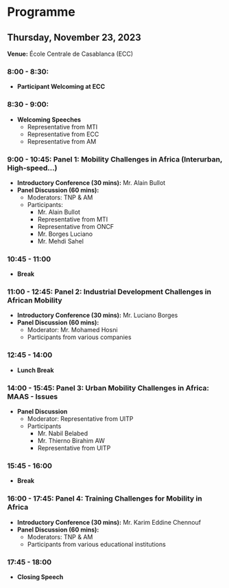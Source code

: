 # Programme
## Thursday, November 23, 2023

**Venue:** École Centrale de Casablanca (ECC)

### 8:00 - 8:30: 
- **Participant Welcoming at ECC**

### 8:30 - 9:00: 
- **Welcoming Speeches**
    - Representative from MTI
    - Representative from ECC
    - Representative from AM

### 9:00 - 10:45: Panel 1: Mobility Challenges in Africa (Interurban, High-speed...)
- **Introductory Conference (30 mins):** Mr. Alain Bullot
- **Panel Discussion (60 mins):**
    - Moderators: TNP & AM
    - Participants:
        - Mr. Alain Bullot
        - Representative from MTI
        - Representative from ONCF
        - Mr. Borges Luciano
        - Mr. Mehdi Sahel

### 10:45 - 11:00
- **Break**

### 11:00 - 12:45: Panel 2: Industrial Development Challenges in African Mobility
- **Introductory Conference (30 mins):** Mr. Luciano Borges
- **Panel Discussion (60 mins):**
    - Moderator: Mr. Mohamed Hosni
    - Participants from various companies

### 12:45 - 14:00
- **Lunch Break**

### 14:00 - 15:45: Panel 3: Urban Mobility Challenges in Africa: MAAS - Issues
- **Panel Discussion**
    - Moderator: Representative from UITP
    - Participants
        - Mr. Nabil Belabed
        - Mr. Thierno Birahim AW
        - Representative from UITP

### 15:45 - 16:00
- **Break**

### 16:00 - 17:45: Panel 4: Training Challenges for Mobility in Africa
- **Introductory Conference (30 mins):** Mr. Karim Eddine Chennouf
- **Panel Discussion (60 mins):**
    - Moderators: TNP & AM
    - Participants from various educational institutions

### 17:45 - 18:00
- **Closing Speech**
